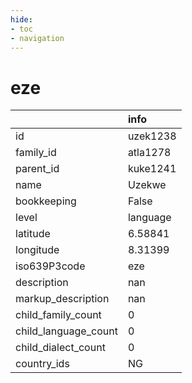 ```yaml
---
hide:
- toc
- navigation
---
```

# eze
|                      | info     |
|:---------------------|:---------|
| id                   | uzek1238 |
| family_id            | atla1278 |
| parent_id            | kuke1241 |
| name                 | Uzekwe   |
| bookkeeping          | False    |
| level                | language |
| latitude             | 6.58841  |
| longitude            | 8.31399  |
| iso639P3code         | eze      |
| description          | nan      |
| markup_description   | nan      |
| child_family_count   | 0        |
| child_language_count | 0        |
| child_dialect_count  | 0        |
| country_ids          | NG       |